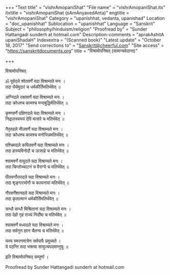 +++
"Text title" = "vishrAmopaniShat"
"File name" = "vishrAmopaniShat.itx"
itxtitle = "vishrAmopaniShat (sAmAnyavedAnta)"
engtitle = "vishrAmopaniShat"
Category = "upanishhat, vedanta, upanishad"
Location = "doc_upanishhat"
Sublocation = "upanishhat"
Language = "Sanskrit"
Subject = "philosophy/hinduism/religion"
"Proofread by" = "Sunder Hattangadi sunderh at hotmail.com"
Description-comments = "aprakAshitA upaniShadaH"
Indexextra = "(Scanned book)"
"Latest update" = "October 18, 2017"
"Send corrections to" = "Sanskrit@cheerful.com"
"Site access" = "https://sanskritdocuments.org"
title = "विश्रामोपनिषत् (सामान्यवेदान्त)"

+++
  
 विश्रामोपनिषत्   
  
ॐ पूर्वदले श्वेतवर्णे यदा विश्राम्यते मनः ।  
तदा धैर्यमुदारं च धर्मकीर्तिमतिर्भवेत् ॥  
  
अग्निदले रक्तवर्णे यदा विश्राम्यते मनः ।  
तदा क्रोधश्च कामश्च मन्दबुद्धिर्मतिर्भवेत् ॥  
  
कृष्णवर्णे दक्षिणदले यदा विश्राम्यते मनः ।  
निद्रालस्यभयं देवि मत्सरे च मतिर्भवेत् ॥  
  
नैरृतदले नीलवर्णे यदा विश्राम्यते मनः ।  
तदा क्रोधश्च कामश्च मनोभिन्नमतिर्भवेत् ॥  
  
पश्चिमदले कपिलवर्णे यदा विश्राम्यते मनः ।  
तदा हास्यविनोदौ च उत्साहे च मतिर्भवेत् ॥  
  
श्यामवर्णे वायुदले यदा विश्राम्यते मनः ।  
तदा चिन्तोच्चाटनं च वैराग्ये च मतिर्भवेत् ॥  
  
पीतवर्णोत्तरदले यदा विश्राम्यते मनः ।  
तदा शृङ्गारभोगौ च कल्पनायां मतिर्भवेत् ॥  
  
गौरवर्णेशानदले यदा विश्राम्यते मनः ।  
तदा कृतात्मानं धर्मकीर्तिमतिर्भवेत् ॥  
  
सन्धौ सन्धौ मिश्रितानां यदा विश्राम्यते मनः ।  
तदा देहो गृहं राज्यं निर्दोषा च मतिर्भवेत् ॥  
  
श्यामवर्णे मध्यदले यदा विश्राम्यते मनः ।  
तदा सर्वगुण ज्ञान चैतन्य च मतिर्भवेत् ॥  
  
यस्य स्मरणमात्रेण सर्वपापैः प्रमुच्यते ।  
ये पठन्ति सदा भक्त्या सायुज्यपदमाप्नुयुः ॥  
  
इति विश्रामोपनिषत् सम्पूर्णा ।  
  
Proofread by Sunder Hattangadi sunderh at hotmail.com  
  

